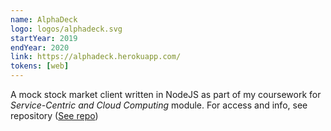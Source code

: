```yaml
---
name: AlphaDeck
logo: logos/alphadeck.svg
startYear: 2019
endYear: 2020
link: https://alphadeck.herokuapp.com/
tokens: [web]
---
```


A mock stock market client written in NodeJS as part of my coursework for _Service-Centric and Cloud Computing_ module. For access and info, see repository ([See repo](https://github.com/daryl-cecile/AlphaDeck-Mock-Stock-Market-client))